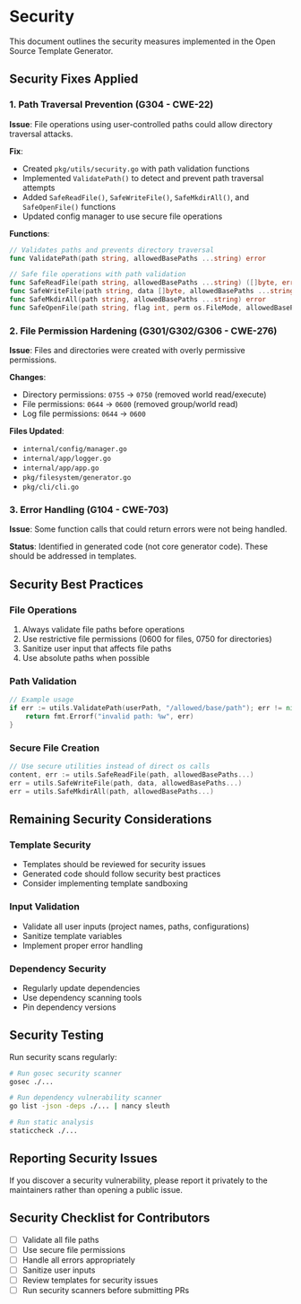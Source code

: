 # Security

This document outlines the security measures implemented in the Open Source Template Generator.

## Security Fixes Applied

### 1. Path Traversal Prevention (G304 - CWE-22)

**Issue**: File operations using user-controlled paths could allow directory traversal attacks.

**Fix**:

- Created `pkg/utils/security.go` with path validation functions
- Implemented `ValidatePath()` to detect and prevent path traversal attempts
- Added `SafeReadFile()`, `SafeWriteFile()`, `SafeMkdirAll()`, and `SafeOpenFile()` functions
- Updated config manager to use secure file operations

**Functions**:

```go
// Validates paths and prevents directory traversal
func ValidatePath(path string, allowedBasePaths ...string) error

// Safe file operations with path validation
func SafeReadFile(path string, allowedBasePaths ...string) ([]byte, error)
func SafeWriteFile(path string, data []byte, allowedBasePaths ...string) error
func SafeMkdirAll(path string, allowedBasePaths ...string) error
func SafeOpenFile(path string, flag int, perm os.FileMode, allowedBasePaths ...string) (*os.File, error)
```

### 2. File Permission Hardening (G301/G302/G306 - CWE-276)

**Issue**: Files and directories were created with overly permissive permissions.

**Changes**:

- Directory permissions: `0755` → `0750` (removed world read/execute)
- File permissions: `0644` → `0600` (removed group/world read)
- Log file permissions: `0644` → `0600`

**Files Updated**:

- `internal/config/manager.go`
- `internal/app/logger.go`
- `internal/app/app.go`
- `pkg/filesystem/generator.go`
- `pkg/cli/cli.go`

### 3. Error Handling (G104 - CWE-703)

**Issue**: Some function calls that could return errors were not being handled.

**Status**: Identified in generated code (not core generator code). These should be addressed in templates.

## Security Best Practices

### File Operations

1. Always validate file paths before operations
2. Use restrictive file permissions (0600 for files, 0750 for directories)
3. Sanitize user input that affects file paths
4. Use absolute paths when possible

### Path Validation

```go
// Example usage
if err := utils.ValidatePath(userPath, "/allowed/base/path"); err != nil {
    return fmt.Errorf("invalid path: %w", err)
}
```

### Secure File Creation

```go
// Use secure utilities instead of direct os calls
content, err := utils.SafeReadFile(path, allowedBasePaths...)
err = utils.SafeWriteFile(path, data, allowedBasePaths...)
err = utils.SafeMkdirAll(path, allowedBasePaths...)
```

## Remaining Security Considerations

### Template Security

- Templates should be reviewed for security issues
- Generated code should follow security best practices
- Consider implementing template sandboxing

### Input Validation

- Validate all user inputs (project names, paths, configurations)
- Sanitize template variables
- Implement proper error handling

### Dependency Security

- Regularly update dependencies
- Use dependency scanning tools
- Pin dependency versions

## Security Testing

Run security scans regularly:

```bash
# Run gosec security scanner
gosec ./...

# Run dependency vulnerability scanner
go list -json -deps ./... | nancy sleuth

# Run static analysis
staticcheck ./...
```

## Reporting Security Issues

If you discover a security vulnerability, please report it privately to the maintainers rather than opening a public issue.

## Security Checklist for Contributors

- [ ] Validate all file paths
- [ ] Use secure file permissions
- [ ] Handle all errors appropriately
- [ ] Sanitize user inputs
- [ ] Review templates for security issues
- [ ] Run security scanners before submitting PRs
